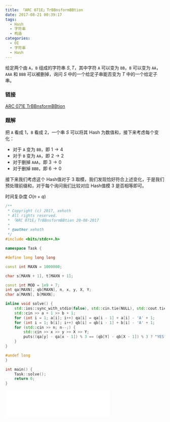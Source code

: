 ```yaml
---
title: 「ARC 071E」TrBBnsformBBtion
date: 2017-08-21 00:39:17
tags:
  - Hash
  - 字符串
  - 构造
categories:
  - OI
  - 字符串
  - Hash
---
```

给定两个由 `A`，`B` 组成的字符串 $S, T$，其中字符 `A` 可以变为 `BB`，`B` 可以变为 `AA`，`AAA` 和 `BBB` 可以被删掉，询问 $S$ 中的一个给定子串能否变为 $T$ 中的一个给定子串。

<!-- more -->
### 链接
[ARC 071E TrBBnsformBBtion](http://arc071.contest.atcoder.jp/tasks/arc071_c)

### 题解
把 `A` 看成 $1$，`B` 看成 $2$，一个串 $S$ 可以将其 Hash 为数值和，接下来考虑每个变化：

- 对于 `A` 变为 `BB`，即 $1 \rightarrow 4$
- 对于 `B` 变为 `AA`，即 $2 \rightarrow 2$
- 对于删掉 `AAA`，即 $3 \rightarrow 0$
- 对于删掉 `BBB`，即 $6 \rightarrow 0$

接下来我们考虑这个 Hash值对于 $3$ 取模，我们发现恰好符合上述变化，于是我们预处理前缀和，对于每个询问我们比较对应 Hash值模 $3$ 是否相等即可。

时间复杂度 $O(n + q)$
``` cpp
/**
 * Copyright (c) 2017, xehoth
 * All rights reserved.
 * 「ARC 071E」TrBBnsformBBtion 20-08-2017
 *
 * @author xehoth
 */
#include <bits/stdc++.h>

namespace Task {

#define long long long

const int MAXN = 1000000;

char s[MAXN + 1], t[MAXN + 1];

const int MOD = 1e9 + 7;
int qa[MAXN], qb[MAXN], n, x, y, X, Y;
char a[MAXN], b[MAXN];

inline void solve() {
    std::ios::sync_with_stdio(false), std::cin.tie(NULL), std::cout.tie(NULL);
    std::cin >> a + 1 >> b + 1;
    for (int i = 1; a[i]; i++) qa[i] = qa[i - 1] + a[i] - 'A' + 1;
    for (int i = 1; b[i]; i++) qb[i] = qb[i - 1] + b[i] - 'A' + 1;
    for (std::cin >> n; n--;) {
        std::cin >> x >> y >> X >> Y;
        puts((qa[y] - qa[x - 1]) % 3 == (qb[Y] - qb[X - 1]) % 3 ? "YES" : "NO");
    }
}

#undef long
}

int main() {
    Task::solve();
    return 0;
}
```

<iframe frameborder="no" border="0" marginwidth="0" marginheight="0" width=330 height=86 src="//music.163.com/outchain/player?type=2&id=499222895&auto=1&height=66"></iframe>